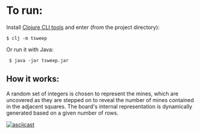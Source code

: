 # To run:

Install [Clojure CLI tools](https://clojure.org/guides/getting_started) and enter (from the project directory):

    $ clj -m tsweep
    
Or run it with Java:
 
     $ java -jar tsweep.jar

## How it works:

A random set of integers is chosen to represent the mines, which are uncovered as they are stepped on to reveal the number of mines contained in the adjacent squares. The board's internal representation is dynamically generated based on a given number of rows.

[![asciicast](https://asciinema.org/a/177672.png)](https://asciinema.org/a/177672)
